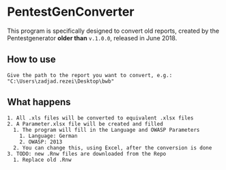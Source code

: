 # PentestGenConverter

This program is specifically designed to convert old reports, created by the Pentestgenerator **older than** `v.1.0.0`, released in June 2018.

## How to use

    Give the path to the report you want to convert, e.g.:
    "C:\Users\zadjad.rezei\Desktop\bwb"

## What happens

    1. All .xls files will be converted to equivalent .xlsx files
    2. A Parameter.xlsx file will be created and filled
      1. The program will fill in the Language and OWASP Parameters
        1. Language: German
        2. OWASP: 2013
      2. You can change this, using Excel, after the conversion is done
    3. TODO: new .Rnw files are downloaded from the Repo
      1. Replace old .Rnw